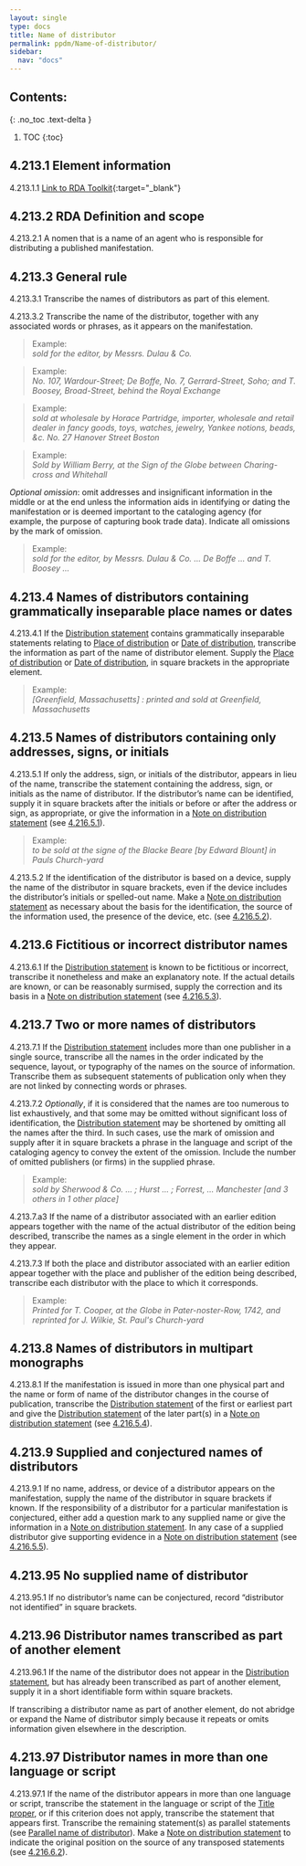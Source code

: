 ```yaml
---
layout: single
type: docs
title: Name of distributor
permalink: ppdm/Name-of-distributor/
sidebar:
  nav: "docs"
---
```


## Contents:
{: .no_toc .text-delta }

1. TOC
{:toc}

## 4.213.1 Element information

<a name="4.213.1.1">4.213.1.1</a> [Link to RDA Toolkit](https://beta.rdatoolkit.org/Content/Index?externalId=en-US_ala-d34564b0-6a8a-384f-b966-a9638b234d89){:target="_blank"}

## 4.213.2 RDA Definition and scope

<a name="4.213.2.1">4.213.2.1</a> A nomen that is a name of an agent who is responsible for distributing a published manifestation.

## 4.213.3 General rule

<a name="4.213.3.1">4.213.3.1</a> Transcribe the names of distributors as part of this element.

<a name="4.213.3.2">4.213.3.2</a> Transcribe the name of the distributor, together with any associated words or phrases, as it appears on the manifestation.

>Example:  
><CITE>sold for the editor, by Messrs. Dulau & Co.</CITE>

>Example:  
><CITE>No. 107, Wardour-Street; De Boffe, No. 7, Gerrard-Street, Soho; and T. Boosey, Broad-Street, behind the Royal Exchange</CITE>

>Example:  
><CITE>sold at wholesale by Horace Partridge, importer, wholesale and retail dealer in fancy goods, toys, watches, jewelry, Yankee notions, beads, &c. No. 27 Hanover Street Boston</CITE>

>Example:  
><CITE>Sold by William Berry, at the Sign of the Globe between Charing-cross and Whitehall</CITE>

*Optional omission*: omit addresses and insignificant information in the middle or at the end unless the information aids in identifying or dating the manifestation or is deemed important to the cataloging agency (for example, the purpose of capturing book trade data). Indicate all omissions by the mark of omission.

>Example:  
><CITE>sold for the editor, by Messrs. Dulau & Co. ... De Boffe ... and T. Boosey ...</CITE>

## 4.213.4 Names of distributors containing grammatically inseparable place names or dates

<a name="4.213.4.1">4.213.4.1</a> If the [Distribution statement](/DCRMR/ppdm/Distribution-statement/) contains grammatically inseparable statements relating to [Place of distribution](/DCRMR/ppdm/Place-of-distribution/) or [Date of distribution](/DCRMR/ppdm/Date-of-distribution/), transcribe the information as part of the name of distributor element. Supply the [Place of distribution](/DCRMR/ppdm/Place-of-distribution/) or [Date of distribution](/DCRMR/ppdm/Date-of-distribution/), in square brackets in the appropriate element.

>Example:  
><CITE>[Greenfield, Massachusetts] : printed and sold at Greenfield, Massachusetts</CITE>

## 4.213.5 Names of distributors containing only addresses, signs, or initials

<a name="4.213.5.1">4.213.5.1</a> If only the address, sign, or initials of the distributor, appears in lieu of the name, transcribe the statement containing the address, sign, or initials as the name of distributor. If the distributor’s name can be identified, supply it in square brackets after the initials or before or after the address or sign, as appropriate, or give the information in a [Note on distribution statement](/DCRMR/ppdm/Note-on-distribution-statement/) (see [4.216.5.1](/DCRMR/ppdm/Note-on-distribution-statement/#4.216.5.1)).

>Example:  
><CITE>to be sold at the signe of the Blacke Beare [by Edward Blount] in Pauls Church-yard</CITE>

<a name="4.213.5.2">4.213.5.2</a>  If the identification of the distributor is based on a device, supply the name of the distributor in square brackets, even if the device includes the distributor’s initials or spelled-out name. Make a [Note on distribution statement](/DCRMR/ppdm/Note-on-distribution-statement/) as necessary about the basis for the identification, the source of the information used, the presence of the device, etc. (see [4.216.5.2](/DCRMR/ppdm/Note-on-distribution-statement/#4.216.5.2)).

## 4.213.6 Fictitious or incorrect distributor names

<a name="4.213.6.1">4.213.6.1</a> If the [Distribution statement](/DCRMR/ppdm/Distribution-statement/) is known to be fictitious or incorrect, transcribe it nonetheless and make an explanatory note. If the actual details are known, or can be reasonably surmised, supply the correction and its basis in a [Note on distribution statement](/DCRMR/ppdm/Note-on-distribution-statement/) (see [4.216.5.3](/DCRMR/ppdm/Note-on-distribution-statement/#4.216.5.3)).

## 4.213.7 Two or more names of distributors

<a name="4.213.7.1">4.213.7.1</a> If the [Distribution statement](/DCRMR/ppdm/Distribution-statement/) includes more than one publisher in a single source, transcribe all the names in the order indicated by the sequence, layout, or typography of the names on the source of information. Transcribe them as subsequent statements of publication only when they are not linked by connecting words or phrases.

<a name="4.213.7.2">4.213.7.2</a> *Optionally*, if it is considered that the names are too numerous to list exhaustively, and that some may be omitted without significant loss of identification, the [Distribution statement](/DCRMR/ppdm/Distribution-statement/) may be shortened by omitting all the names after the third. In such cases, use the mark of omission and supply after it in square brackets a phrase in the language and script of the cataloging agency to convey the extent of the omission. Include the number of omitted publishers (or firms) in the supplied phrase.

>Example:  
><CITE>sold by Sherwood & Co. ... ; Hurst ... ; Forrest, … Manchester [and 3 others in 1 other place]</CITE>

<a name="4.213.7.3a">4.213.7.a3</a> If the name of a distributor associated with an earlier edition appears together with the name of the actual distributor of the edition being described, transcribe the names as a single element in the order in which they appear.

<a name="4.213.7.3">4.213.7.3</a> If both the place and distributor associated with an earlier edition appear together with the place and publisher of the edition being described, transcribe each distributor with the place to which it corresponds.

>Example:  
><CITE>Printed for T. Cooper, at the Globe in Pater-noster-Row, 1742, and reprinted for J. Wilkie, St. Paul's Church-yard</CITE>

## 4.213.8 Names of distributors in multipart monographs

<a name="4.213.8.1">4.213.8.1</a> If the manifestation is issued in more than one physical part and the name or form of name of the  distributor changes in the course of publication, transcribe the [Distribution statement](/DCRMR/ppdm/Distribution-statement/) of the first or earliest part and give the [Distribution statement](/DCRMR/ppdm/Distribution-statement/) of the later part(s) in a [Note on distribution statement](/DCRMR/ppdm/Note-on-distribution-statement/) (see [4.216.5.4](/DCRMR/ppdm/Note-on-distribution-statement/#4.216.5.4)).

## 4.213.9 Supplied and conjectured names of distributors

<a name="4.213.9.1">4.213.9.1</a> If no name, address, or device of a distributor appears on the manifestation, supply the name of the distributor in square brackets if known. If the responsibility of a distributor for a particular manifestation is conjectured, either add a question mark to any supplied name or give the information in a [Note on distribution statement](/DCRMR/ppdm/Note-on-distribution-statement/). In any case of a supplied distributor give supporting evidence in a [Note on distribution statement](/DCRMR/ppdm/Note-on-distribution-statement/) (see [4.216.5.5](/DCRMR/ppdm/Note-on-distribution-statement/#4.216.5.5)).

## 4.213.95 No supplied name of distributor

<a name="4.213.95.1">4.213.95.1</a> If no distributor’s name can be conjectured, record  “distributor not identified” in square brackets.

## 4.213.96 Distributor names transcribed as part of another element 

<a name="4.213.96.1">4.213.96.1</a> If the name of the distributor does not appear in the [Distribution statement](/DCRMR/ppdm/Distribution-statement/), but has already been transcribed as part of another element, supply it in a short identifiable form within square brackets.

If transcribing a distributor name as part of another element, do not abridge or expand the Name of distributor simply because it repeats or omits information given elsewhere in the description.

## 4.213.97 Distributor names in more than one language or script

<a name="4.213.97.1">4.213.97.1</a> If the name of the distributor appears in more than one language or script, transcribe the statement in the language or script of the [Title proper](/DCRMR/title/Title-proper/), or if this criterion does not apply, transcribe the statement that appears first. Transcribe the remaining statement(s) as parallel statements (see [Parallel name of distributor](/DCRMR/ppdm/Parallel-name-of-distributor/)). Make a [Note on distribution statement](/DCRMR/ppdm/Note-on-distribution-statement/) to indicate the original position on the source of any transposed statements (see [4.216.6.2](/DCRMR/ppdm/Note-on-distribution-statement/#4.216.6.2)).
